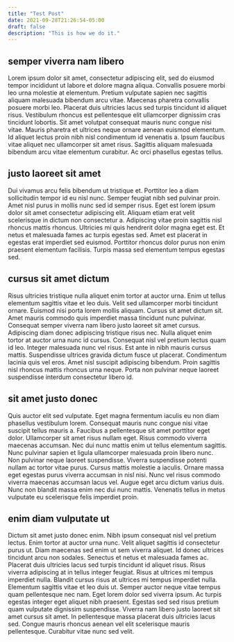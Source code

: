 ```yaml
---
title: "Test Post"
date: 2021-09-28T21:26:54-05:00
draft: false
description: "This is how we do it."
---
```


## semper viverra nam libero

Lorem ipsum dolor sit amet, consectetur adipiscing elit, sed do eiusmod tempor incididunt ut labore et dolore magna aliqua. Convallis posuere morbi leo urna molestie at elementum. Pretium vulputate sapien nec sagittis aliquam malesuada bibendum arcu vitae. Maecenas pharetra convallis posuere morbi leo. Placerat duis ultricies lacus sed turpis tincidunt id aliquet risus. Vestibulum rhoncus est pellentesque elit ullamcorper dignissim cras tincidunt lobortis. Sit amet volutpat consequat mauris nunc congue nisi vitae. Mauris pharetra et ultrices neque ornare aenean euismod elementum. Id aliquet lectus proin nibh nisl condimentum id venenatis a. Ipsum faucibus vitae aliquet nec ullamcorper sit amet risus. Sagittis aliquam malesuada bibendum arcu vitae elementum curabitur. Ac orci phasellus egestas tellus.

## justo laoreet sit amet

Dui vivamus arcu felis bibendum ut tristique et. Porttitor leo a diam sollicitudin tempor id eu nisl nunc. Semper feugiat nibh sed pulvinar proin. Amet nisl purus in mollis nunc sed id semper risus. Eget est lorem ipsum dolor sit amet consectetur adipiscing elit. Aliquam etiam erat velit scelerisque in dictum non consectetur a. Adipiscing vitae proin sagittis nisl rhoncus mattis rhoncus. Ultricies mi quis hendrerit dolor magna eget est. Et netus et malesuada fames ac turpis egestas sed. Amet est placerat in egestas erat imperdiet sed euismod. Porttitor rhoncus dolor purus non enim praesent elementum facilisis. Turpis massa sed elementum tempus egestas sed.

## cursus sit amet dictum

Risus ultricies tristique nulla aliquet enim tortor at auctor urna. Enim ut tellus elementum sagittis vitae et leo duis. Velit sed ullamcorper morbi tincidunt ornare. Euismod nisi porta lorem mollis aliquam. Cursus sit amet dictum sit. Amet mauris commodo quis imperdiet massa tincidunt nunc pulvinar. Consequat semper viverra nam libero justo laoreet sit amet cursus. Adipiscing diam donec adipiscing tristique risus nec. Nulla aliquet enim tortor at auctor urna nunc id cursus. Consequat nisl vel pretium lectus quam id leo. Integer malesuada nunc vel risus. Est ante in nibh mauris cursus mattis. Suspendisse ultrices gravida dictum fusce ut placerat. Condimentum lacinia quis vel eros. Amet nisl suscipit adipiscing bibendum. Proin sagittis nisl rhoncus mattis rhoncus urna neque. Porta non pulvinar neque laoreet suspendisse interdum consectetur libero id.

## sit amet justo donec

Quis auctor elit sed vulputate. Eget magna fermentum iaculis eu non diam phasellus vestibulum lorem. Consequat mauris nunc congue nisi vitae suscipit tellus mauris a. Faucibus a pellentesque sit amet porttitor eget dolor. Ullamcorper sit amet risus nullam eget. Risus commodo viverra maecenas accumsan. Nec dui nunc mattis enim ut tellus elementum sagittis. Nunc pulvinar sapien et ligula ullamcorper malesuada proin libero nunc. Non pulvinar neque laoreet suspendisse. Viverra suspendisse potenti nullam ac tortor vitae purus. Cursus mattis molestie a iaculis. Ornare massa eget egestas purus viverra accumsan in nisl nisi. Nunc vel risus commodo viverra maecenas accumsan lacus vel. Augue eget arcu dictum varius duis. Nunc non blandit massa enim nec dui nunc mattis. Venenatis tellus in metus vulputate eu scelerisque felis imperdiet proin.

## enim diam vulputate ut

Dictum sit amet justo donec enim. Nibh ipsum consequat nisl vel pretium lectus. Enim tortor at auctor urna nunc. Velit aliquet sagittis id consectetur purus ut. Diam maecenas sed enim ut sem viverra aliquet. Id donec ultrices tincidunt arcu non sodales. Senectus et netus et malesuada fames ac. Placerat duis ultricies lacus sed turpis tincidunt id aliquet risus. Risus viverra adipiscing at in tellus integer feugiat. Risus at ultrices mi tempus imperdiet nulla. Blandit cursus risus at ultrices mi tempus imperdiet nulla. Elementum sagittis vitae et leo duis ut. Semper auctor neque vitae tempus quam pellentesque nec nam. Eget lorem dolor sed viverra ipsum. Ac turpis egestas integer eget aliquet nibh praesent. Egestas sed sed risus pretium quam vulputate dignissim suspendisse. Viverra nam libero justo laoreet sit amet cursus sit amet. In pellentesque massa placerat duis ultricies lacus sed. Congue mauris rhoncus aenean vel elit scelerisque mauris pellentesque. Curabitur vitae nunc sed velit.